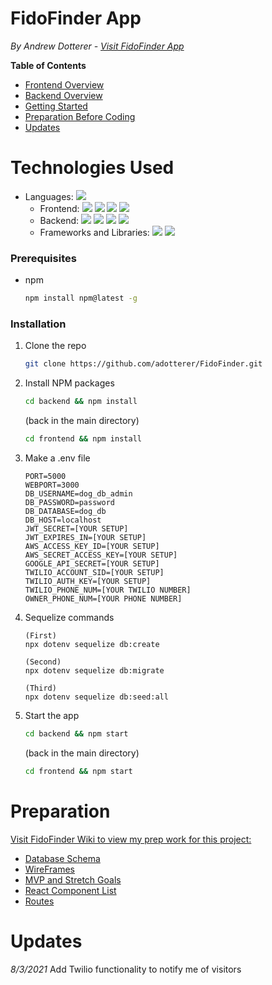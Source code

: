 # FidoFinder App

_By Andrew Dotterer - [Visit FidoFinder App](https://fidofinderapp.herokuapp.com/)_

**Table of Contents**

<!-- - [Application Architecture & Technologies Used](#application-architecture) -->

- [Frontend Overview](#frontend-overview)
- [Backend Overview](#backend-overview)
- [Getting Started](#getting-started)
- [Preparation Before Coding](#preparation)
- [Updates](#updates)

<!-- # Application Architecture -->

# Technologies Used

- Languages: ![](https://img.shields.io/badge/-JavaSript-ffffff?style=flat-square&logo=javascript&logoColor=ff0000)
  - Frontend:
    ![](https://img.shields.io/badge/-React-ffffff?style=flat-square&logo=react&logoColor=ff0000)
    ![](https://img.shields.io/badge/-Redux-ffffff?style=flat-square&logo=redux&logoColor=ff0000)
    ![](https://img.shields.io/badge/-CSS3-ffffff?style=flat-square&logo=css3&logoColor=ff0000)
    ![](https://img.shields.io/badge/-HTML5-ffffff?style=flat-square&logo=html5&logoColor=ff0000)
  - Backend:
    ![](https://img.shields.io/badge/-Node.js-ffffff?style=flat-square&logo=node.js&logoColor=ff0000)
    ![](https://img.shields.io/badge/-Express-ffffff?style=flat-square&logo=express&logoColor=ff0000)
    ![](https://img.shields.io/badge/-AWS--S3-ffffff?style=flat-square&logo=amazon-aws&logoColor=ff0000)
    ![](https://img.shields.io/badge/-PostgreSQL-ffffff?style=flat-square&logo=postgresql&logoColor=ff0000)
  - Frameworks and Libraries:
    ![](https://img.shields.io/badge/-Socket.IO-ffffff?style=flat-square&logo=socket.io&logoColor=ff0000)
    ![](https://img.shields.io/badge/-Twilio-ffffff?style=flat-square&logo=twilio&logoColor=ff0000)

### Prerequisites

- npm

  ```sh
  npm install npm@latest -g
  ```

### Installation

1. Clone the repo
   ```sh
   git clone https://github.com/adotterer/FidoFinder.git
   ```
2. Install NPM packages

   ```sh
   cd backend && npm install
   ```

   (back in the main directory)

   ```sh
   cd frontend && npm install
   ```

3. Make a .env file

   ```JS
   PORT=5000
   WEBPORT=3000
   DB_USERNAME=dog_db_admin
   DB_PASSWORD=password
   DB_DATABASE=dog_db
   DB_HOST=localhost
   JWT_SECRET=[YOUR SETUP]
   JWT_EXPIRES_IN=[YOUR SETUP]
   AWS_ACCESS_KEY_ID=[YOUR SETUP]
   AWS_SECRET_ACCESS_KEY=[YOUR SETUP]
   GOOGLE_API_SECRET=[YOUR SETUP]
   TWILIO_ACCOUNT_SID=[YOUR SETUP]
   TWILIO_AUTH_KEY=[YOUR SETUP]
   TWILIO_PHONE_NUM=[YOUR TWILIO NUMBER]
   OWNER_PHONE_NUM=[YOUR PHONE NUMBER]
   ```

4. Sequelize commands
   ```JS
   (First)
   npx dotenv sequelize db:create
   ```
   ```JS
   (Second)
   npx dotenv sequelize db:migrate
   ```
   ```JS
   (Third)
   npx dotenv sequelize db:seed:all
   ```
5. Start the app

   ```sh
   cd backend && npm start
   ```

   (back in the main directory)

   ```sh
   cd frontend && npm start
   ```

# Preparation

[Visit FidoFinder Wiki to view my prep work for this project:](https://github.com/adotterer/FidoFinder/wiki)

- [Database Schema](https://github.com/adotterer/FidoFinder/wiki/Database-Schema)
- [WireFrames](https://github.com/adotterer/FidoFinder/wiki/Wireframes)
- [MVP and Stretch Goals](https://github.com/adotterer/FidoFinder/wiki/MVP's--&&--Stretch-Goals)
- [React Component List](https://github.com/adotterer/FidoFinder/wiki/React-Component-List)
- [Routes](https://github.com/adotterer/FidoFinder/wiki/Routes)

# Updates

_8/3/2021_ Add Twilio functionality to notify me of visitors
